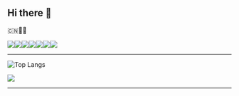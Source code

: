 ## Hi there 👋

🇨🇳👩‍🔧 

![](https://img.shields.io/badge/HTML-239120?style=for-the-badge&logo=html5&logoColor=white)![](https://img.shields.io/badge/CSS-239120?&style=for-the-badge&logo=css3&logoColor=white)![](https://img.shields.io/badge/JavaScript-F7DF1E?style=for-the-badge&logo=javascript&logoColor=black)![](https://img.shields.io/badge/Node.js-43853D?style=for-the-badge&logo=node.js&logoColor=white)![](https://img.shields.io/badge/TypeScript-007ACC?style=for-the-badge&logo=typescript&logoColor=white)![](https://img.shields.io/badge/React-20232A?style=for-the-badge&logo=react&logoColor=61DAFB)![](https://img.shields.io/badge/Vue.js-35495E?style=for-the-badge&logo=vue.js&logoColor=4FC08D)

***
![Top Langs](https://github-readme-stats.vercel.app/api/top-langs/?username=cleverboy32&layout=compact&theme=dark)

![](https://github-profile-trophy.vercel.app/?username=cleverboy32&theme=gruvbox&row=1&column=7&no-frame=true&no-bg=true)
***
